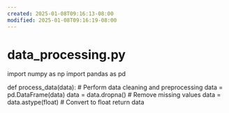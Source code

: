 ```yaml
---
created: 2025-01-08T09:16:13-08:00
modified: 2025-01-08T09:16:19-08:00
---
```


# data_processing.py

import numpy as np
import pandas as pd

def process_data(data):
    # Perform data cleaning and preprocessing
    data = pd.DataFrame(data)
    data = data.dropna()  # Remove missing values
    data = data.astype(float)  # Convert to float
    return data
